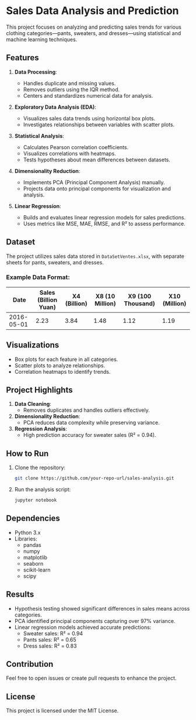 # Sales Data Analysis and Prediction

This project focuses on analyzing and predicting sales trends for various clothing categories—pants, sweaters, and dresses—using statistical and machine learning techniques.

## Features

1. **Data Processing**:
   - Handles duplicate and missing values.
   - Removes outliers using the IQR method.
   - Centers and standardizes numerical data for analysis.

2. **Exploratory Data Analysis (EDA)**:
   - Visualizes sales data trends using horizontal box plots.
   - Investigates relationships between variables with scatter plots.

3. **Statistical Analysis**:
   - Calculates Pearson correlation coefficients.
   - Visualizes correlations with heatmaps.
   - Tests hypotheses about mean differences between datasets.

4. **Dimensionality Reduction**:
   - Implements PCA (Principal Component Analysis) manually.
   - Projects data onto principal components for visualization and analysis.

5. **Linear Regression**:
   - Builds and evaluates linear regression models for sales predictions.
   - Uses metrics like MSE, MAE, RMSE, and R² to assess performance.

## Dataset

The project utilizes sales data stored in `DataSetVentes.xlsx`, with separate sheets for pants, sweaters, and dresses.

### Example Data Format:
| Date       | Sales (Billion Yuan) | X4 (Billion) | X8 (10 Million) | X9 (100 Thousand) | X10 (Million) |
|------------|----------------------|--------------|------------------|-------------------|----------------|
| 2016-05-01 | 2.23                | 3.84         | 1.48            | 1.12              | 1.19           |

## Visualizations

- Box plots for each feature in all categories.
- Scatter plots to analyze relationships.
- Correlation heatmaps to identify trends.

  
## Project Highlights

1. **Data Cleaning**:
   - Removes duplicates and handles outliers effectively.
2. **Dimensionality Reduction**:
   - PCA reduces data complexity while preserving variance.
3. **Regression Analysis**:
   - High prediction accuracy for sweater sales (R² = 0.94).

## How to Run

1. Clone the repository:
   ```bash
   git clone https://github.com/your-repo-url/sales-analysis.git
   ```
2. Run the analysis script:
   ```bash
   jupyter notebook
   ```

## Dependencies

- Python 3.x
- Libraries:
  - pandas
  - numpy
  - matplotlib
  - seaborn
  - scikit-learn
  - scipy

## Results

- Hypothesis testing showed significant differences in sales means across categories.
- PCA identified principal components capturing over 97% variance.
- Linear regression models achieved accurate predictions:
  - Sweater sales: R² = 0.94
  - Pants sales: R² = 0.65
  - Dress sales: R² = 0.83

## Contribution

Feel free to open issues or create pull requests to enhance the project.

## License

This project is licensed under the MIT License.
